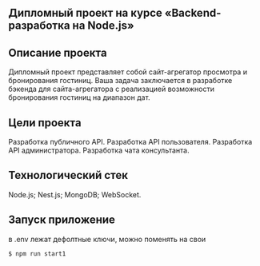 ## Дипломный проект на курсе «Backend-разработка на Node.js»

## Описание проекта
Дипломный проект представляет собой сайт-агрегатор просмотра и бронирования гостиниц. Ваша задача заключается в разработке бэкенда для сайта-агрегатора с реализацией возможности бронирования гостиниц на диапазон дат.

## Цели проекта
Разработка публичного API.
Разработка API пользователя.
Разработка API администратора.
Разработка чата консультанта.

## Технологический стек
Node.js;
Nest.js;
MongoDB;
WebSocket.

## Запуск приложение
в .env лежат дефолтные ключи, можно поменять на свои

```bash
$ npm run start1
```
